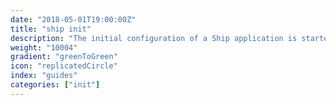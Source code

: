 ```yaml
---
date: "2018-05-01T19:00:00Z"
title: "ship init"
description: "The initial configuration of a Ship application is started using the ship init command"
weight: "10004"
gradient: "greenToGreen"
icon: "replicatedCircle"
index: "guides"
categories: ["init"]
---
```


